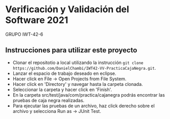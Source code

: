# Verificación y Validación del Software 2021
GRUPO IWT-42-6

## Instrucciones para utilizar este proyecto

* Clonar el repositotio a local utilizando la instrucción ```git clone https://github.com/DanielChambi/IWT42-VV-PracticaCajaNegra.git```.
* Lanzar el espacio de trabajo deseado en eclipse.
* Hacer click en File -> Open Projects from File System.
* Hacer click en 'Directory' y navegar hasta la carpeta clonada.
* Seleccionar la carpeta y hacer click en 'Finish'.
* En la carpeta src/test/java/com/practica/cajanegra podrás encontrar las pruebas de caja negra realizadas.
* Para ejecutar las pruebas de un archivo, haz click derecho sobre el archivo y selecciona Run as -> JUnit Test.
